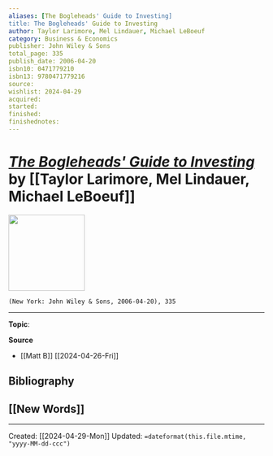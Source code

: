 ```yaml
---
aliases: [The Bogleheads' Guide to Investing]
title: The Bogleheads' Guide to Investing
author: Taylor Larimore, Mel Lindauer, Michael LeBoeuf
category: Business & Economics
publisher: John Wiley & Sons
total_page: 335
publish_date: 2006-04-20
isbn10: 0471779210
isbn13: 9780471779216
source: 
wishlist: 2024-04-29
acquired: 
started: 
finished: 
finishednotes: 
---
```

# *[The Bogleheads' Guide to Investing]()* by [[Taylor Larimore, Mel Lindauer, Michael LeBoeuf]]

<img src="http://books.google.com/books/content?id=JStv2T6nL74C&printsec=frontcover&img=1&zoom=1&edge=curl&source=gbs_api" width=150>

`(New York: John Wiley & Sons, 2006-04-20), 335`



--- 
**Topic**: 

**Source**
- [[Matt B]] [[2024-04-26-Fri]]

**Bibliography**
- 
 
**[[New Words]]**
- 

---
Created: [[2024-04-29-Mon]]
Updated: `=dateformat(this.file.mtime, "yyyy-MM-dd-ccc")`